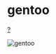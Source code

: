 # gentoo

[?](https://youtu.be/S8s9uzPIqQ4)

![gentoo](https://user-images.githubusercontent.com/56132390/103350445-4eab3d00-4aa0-11eb-8df3-72b7ae8d7d37.png)
